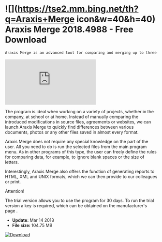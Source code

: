 # ![](https://tse2.mm.bing.net/th?q=Araxis+Merge icon&w=40&h=40) Araxis Merge 2018.4988 - Free Download

```sh
Araxis Merge is an advanced tool for comparing and merging up to three files (not only text files but also graphics files) and folder synchronization.
```
[![Araxis Merge](https:logic.araxis.com/CustomerSupport/MergeEvaluationF.xml)](https://softexe.net/win/development-it/development-tools/araxis-merge:pReda.html)

The program is ideal when working on a variety of projects, whether in the company, at school or at home. Instead of manually comparing the introduced modifications in source files, agreements or websites, we can launch Araxis Merge to quickly find differences between various documents, photos or any other files saved in almost every format.
 
 Araxis Merge does not require any special knowledge on the part of the user. All you need to do is run the selected files from the main program menu. As in other programs of this type, the user can freely define the rules for comparing data, for example, to ignore blank spaces or the size of letters.
 
 Interestingly, Araxis Merge also offers the function of generating reports to HTML, XML and UNIX formats, which we can then provide to our colleagues or print. 
 
 Attention!
 
 The trial version allows you to use the program for 30 days. To run the trial version a key is required, which can be obtained on the manufacturer's page .


- **Update:** Mar 14 2018
- **File size:** 104.75 MB

[![Download](https://cdn.softexe.net/static/img/download.png)](https://softexe.net/win/development-it/development-tools/araxis-merge:pReda.html)

